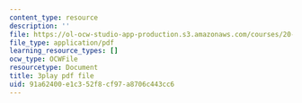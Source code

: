 ```yaml
---
content_type: resource
description: ''
file: https://ol-ocw-studio-app-production.s3.amazonaws.com/courses/20-219-becoming-the-next-bill-nye-writing-and-hosting-the-educational-show-january-iap-2015/91a62400e1c352f8cf97a8706c443cc6_iR6FUYCNi5A.pdf
file_type: application/pdf
learning_resource_types: []
ocw_type: OCWFile
resourcetype: Document
title: 3play pdf file
uid: 91a62400-e1c3-52f8-cf97-a8706c443cc6
---
```


